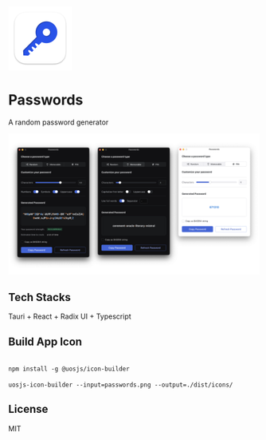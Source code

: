 <img src="passwords.png" alt="image" width="128" height="auto">

# Passwords

A random password generator

![alt text](screenshot.png)

## Tech Stacks

Tauri + React + Radix UI + Typescript

## Build App Icon

```shell

npm install -g @uosjs/icon-builder

uosjs-icon-builder --input=passwords.png --output=./dist/icons/

```

## License

MIT
